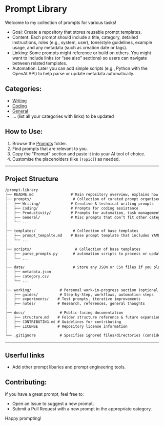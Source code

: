 # Prompt Library

Welcome to my collection of prompts for various tasks!

- Goal: Create a repository that stores reusable prompt templates.
- Content: Each prompt should include a title, category, detailed instructions, roles (e.g., system, user), tone/style guidelines, example usage, and any metadata (such as creation date or tags).
- Linking: Some prompts might reference or build on others. You might want to include links (or “see also” sections) so users can navigate between related templates.
- Automation: Later you can add simple scripts (e.g., Python with the OpenAI API) to help parse or update metadata automatically.

## **Categories:**

- [Writing](/categories/ai-writing/)
- [Coding](/categories/coding/)
- [General](/categories/general/)
- ... (list all your categories with links) to be updated

## **How to Use:**

1.  Browse the [Prompts](/prompts/) folder.
2.  Find prompts that are relevant to you.
3.  Copy the "Prompt" section and paste it into your AI tool of choice.
4.  Customise the placeholders (like `[Topic]`) as needed.


---

## Project Structure

```markdown
/prompt-library
│── README.md                 # Main repository overview, explains how to use the prompt library, and how others can contribute. Include instructions on how to run any automation scripts.
│── prompts/                   # Collection of curated prompt organised by category
│   ├── Writing/              # Creative & technical writing prompts
│   ├── Coding/               # Prompts for coding assistance
│   ├── Productivity/         # Prompts for automation, task management
│   ├── General/              # Misc prompts that don’t fit other categories
│   └── ...
│
│── templates/                 # Collection of base templates
│   ├── prompt_tempalte.md    # Base prompt template that includes YAML front matter for metadata.
│   └── ...
│
│── scripts/                    # Collection of base templates
│   ├── parse_prompts.py       # automation scripts to process or update prompts.
│   └── ...
│
│── data/                      # Store any JSON or CSV files if you plan to aggregate metadata or stats.
│   ├── metadata.json
│   ├── category.csv
│   └── ...
│
│── working/             # Personal work-in-progress section (optional for Git tracking)
│   ├── guides/          # Step-by-Step, workflows, automation steps
│   ├── experiments/    # Test prompts, iterative improvements
│   ├── notes/          # Research, references, general thoughts
│
│── docs/                # Public-facing documentation
│   ├── structure.md    # Folder structure reference & future expansion notes
│   ├── CONTRIBUTING.md # Guidelines for contributing
│   ├── LICENSE         # Repository license information
│
└── .gitignore           # Specifies ignored files/directories (consider adding /working/)
```




---


## **Userful links**
- Add other prompt libaries and prompt engineering tools.


## **Contributing:**

If you have a great prompt, feel free to:
- Open an Issue to suggest a new prompt.
- Submit a Pull Request with a new prompt in the appropriate category.

Happy prompting!
